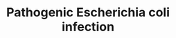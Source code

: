 ---
annotations:
- type: Pathway Ontology
  value: pathogenic Escherichia coli infection pathway
authors:
- Mkutmon
description: 'Sources: [http://www.genome.jp/kegg/pathway/hsa/hsa05130.html KEGG]'
last-edited: 2015-06-30
organisms:
- Bos taurus
redirect_from:
- /index.php/Pathway:WP3157
- /instance/WP3157
schema-jsonld:
- '@context': https://schema.org/
  '@id': https://wikipathways.github.io/pathways/WP3157.html
  '@type': Dataset
  creator:
    '@type': Organization
    name: WikiPathways
  description: 'Sources: [http://www.genome.jp/kegg/pathway/hsa/hsa05130.html KEGG]'
  keywords:
  - TUBA3E
  - NleA
  - ITGB1
  - ARPC4
  - Adherens junction
  - NCL
  - TLR4
  - KRT18
  - TUBB4A
  - TUBA1B
  - TUBB5
  - FYN
  - TUBA3C
  - CDC42
  - ROCK2
  - NCK2
  - Eae
  - ACTG1
  - Apoptosis
  - CD14
  - ROCK1
  - TUBB4Q
  - TUBAL3
  - TUBA1C
  - PRKCA
  - ARPC5L
  - secretion system
  - Regulation of actin cytoskeleton
  - Tir
  - MD2
  - EZR
  - Flagellar assembly
  - YWHAQ
  - EspG2
  - EspG
  - ABL1
  - TUBA8
  - TUBB6
  - WAS
  - EspF
  - E-CADHERIN
  - OCLN
  - TUBB3
  - TUBA3D
  - Phosphatidylethanolamine
  - ARPC3
  - ARPC1B
  - TUBA1A
  - CTTN
  - Type III protein
  - ARPC1A
  - EspH
  - NleH
  - ARHGEF2
  - Bfp
  - NCK1
  - YWHAZ
  - Tight junction
  - ACTB
  - Toll-like receptor signaling pathway
  - TUBB8
  - EspFU
  - actin-related protein 2/3 complex subunit 1B-like
  - StxA
  - TUBA4A
  - ARPC2
  - TUBB4B
  - CLDN1
  - WASL
  - StxB
  - TUBB1
  - HCLS1
  - TUBB2B
  - TLR5
  - Map
  - ARPC5
  - RHOA
  - CTNNB1
  license: CC0
  name: Pathogenic Escherichia coli infection
seo: CreativeWork
title: Pathogenic Escherichia coli infection
wpid: WP3157
---